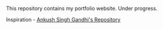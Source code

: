 This repository contains my portfolio website. Under progress.

Inspiration - [Ankush Singh Gandhi's Repository](https://github.com/AnkushSinghGandhi/ankushsinghgandhi.github.io)
